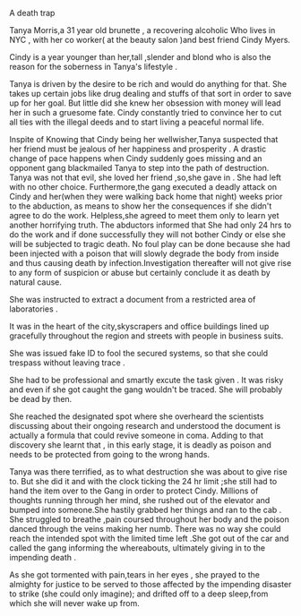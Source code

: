 A death trap

Tanya Morris,a 31 year old brunette ,
a recovering alcoholic
Who lives in NYC , with her co worker( at the beauty salon )and best friend Cindy Myers.

Cindy is a year younger than her,tall ,slender and blond who is also the reason for the soberness in Tanya's lifestyle .

Tanya is driven by the desire to be rich and would do anything for that.
 She takes up certain jobs like drug dealing and stuffs of that sort in order to save up for her goal.
But little did she knew her obsession with money will lead her in such a gruesome fate.
Cindy constantly tried to convince her to cut all ties with the illegal deeds and to start living a peaceful normal life.

Inspite of Knowing that Cindy being her wellwisher,Tanya suspected that her friend must be  jealous of her happiness and prosperity .
A drastic change of pace happens when Cindy suddenly goes missing and an opponent gang blackmailed Tanya to step into the path of destruction.
 Tanya was not that evil, she loved her friend ,so,she gave in .
She had left with no other choice.
Furthermore,the gang executed a deadly attack on Cindy and her(when they were walking back home that night) weeks prior to the abduction, as means to show her the consequences if she didn't agree to do the work.
Helpless,she agreed to meet them only to learn yet another horrifying  truth. The abductors informed that She had only 24 hrs to do the work and if done successfully they will not bother Cindy or else she will be subjected to tragic death.
 No foul play can be done because she had been injected with a poison that will slowly degrade the body from inside and thus causing death by infection.Investigation thereafter will not give rise to any form of suspicion or abuse but certainly conclude it as death by natural cause.

 She was instructed to extract a document from a restricted area of laboratories .


It was in the heart of the city,skyscrapers and office buildings lined up gracefully throughout the region and streets with people in business suits.


She was issued fake ID to fool the secured systems, so that she could trespass without leaving trace .

She had to be professional and smartly excute the task given .
It was risky and even if she got caught the gang wouldn't be traced.
She will probably be dead by then.

She reached the designated spot where she overheard the scientists discussing about their ongoing research and understood the document is actually a formula that could revive someone in coma.
Adding to that discovery she learnt that , in this early stage, it is deadly as poison and needs to be protected from going to the wrong hands.

Tanya was there terrified, as to what destruction she was about to give rise to.
But she did it and with the clock ticking the 24 hr limit ;she still had to hand the item over to the Gang in order to protect Cindy.
Millions of thoughts running through her mind, she rushed out of the elevator and bumped into someone.She hastily grabbed her things and ran to the cab .
 She struggled to breathe ,pain coursed throughout her body and the poison danced through the veins making her numb.
There was no way she could reach the intended spot with the limited time left .She got out of the car and called the gang informing the whereabouts, ultimately giving in to the impending death .


As she got tormented with pain,tears in her eyes ,
she prayed to the almighty for justice to be served to those affected by the impending disaster to strike (she could only imagine);
and 
 drifted off to a deep sleep,from which she will never wake up from.    
